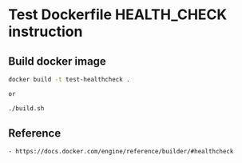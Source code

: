 # Test Dockerfile HEALTH_CHECK instruction

## Build docker image

```sh
docker build -t test-healthcheck .

or

./build.sh
```

## Reference 
    - https://docs.docker.com/engine/reference/builder/#healthcheck